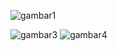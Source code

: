 ![gambar1](https://github.com/muhammadzidanfadilah/Tugas_Bisnis_Elektronik/assets/115553474/7067f7f8-6f5c-4a6e-8aa7-b15379a61931)

![gambar3](https://github.com/muhammadzidanfadilah/Tugas_Bisnis_Elektronik/assets/115553474/a3128992-8f6b-4ac5-a5cb-dd3c81eddcce)
![gambar4](https://github.com/muhammadzidanfadilah/Tugas_Bisnis_Elektronik/assets/115553474/f3b18879-4e46-4af2-a6f0-0dcf2fca9bdc)


